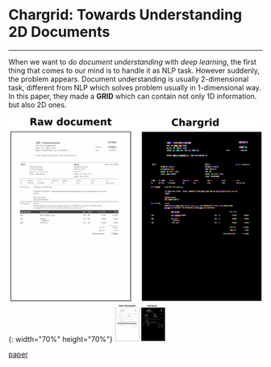 # Chargrid: Towards Understanding 2D Documents
------
  When we want to do *document understanding* with *deep learning*, the first thing that comes to our mind is to handle it as NLP task. However suddenly, the problem appears. Document understanding is usually 2-dimensional task, different from NLP which solves problem usually in 1-dimensional way. In this paper, they made a **GRID** which can contain not only 1D information. but also 2D ones.

![example of chargrid](/Chargrid/chargrid_1.PNG){: width="70%" height="70%"}
<img src="/Chargrid/chargrid_1.PNG" width="100">

[paper](https://arxiv.org/pdf/1809.08799.pdf)
